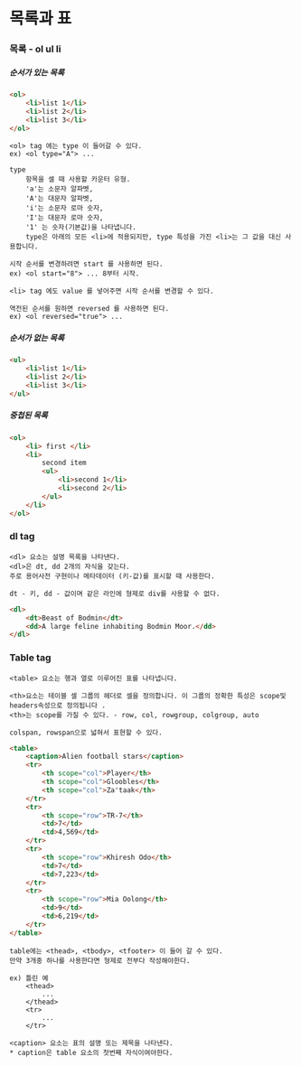 # 목록과 표

### 목록 - ol ul li
##### 순서가 있는 목록
```html
<ol>
    <li>list 1</li>
    <li>list 2</li>
    <li>list 3</li>
</ol>
```

    <ol> tag 에는 type 이 들어갈 수 있다.
    ex) <ol type="A"> ...
    
    type
        항목을 셀 때 사용할 카운터 유형.
        'a'는 소문자 알파벳,
        'A'는 대문자 알파벳,
        'i'는 소문자 로마 숫자,
        'I'는 대문자 로마 숫자,
        '1' 는 숫자(기본값)을 나타냅니다.
        type은 아래의 모든 <li>에 적용되지만, type 특성을 가진 <li>는 그 값을 대신 사용합니다.

    시작 순서를 변경하려면 start 를 사용하면 된다.
    ex) <ol start="8"> ... 8부터 시작.

    <li> tag 에도 value 를 넣어주면 시작 순서를 변경할 수 있다.

    역전된 순서를 원하면 reversed 를 사용하면 된다.
    ex) <ol reversed="true"> ...


##### 순서가 없는 목록
```html
<ul>
    <li>list 1</li>
    <li>list 2</li>
    <li>list 3</li>
</ul>
```

##### 중첩된 목록
```html
<ol>
    <li> first </li>
    <li>
        second item
        <ul>
            <li>second 1</li>
            <li>second 2</li>
        </ul>
    </li>
</ol>
```

### dl tag
    <dl> 요소는 설명 목록을 나타낸다.
    <dl>은 dt, dd 2개의 자식을 갖는다.
    주로 용어사전 구현이나 메타데이터 (키-값)를 표시할 때 사용한다.
    
    dt - 키, dd - 값이며 같은 라인에 형제로 div를 사용할 수 없다.
```html
<dl>
    <dt>Beast of Bodmin</dt>
    <dd>A large feline inhabiting Bodmin Moor.</dd>
</dl>
```

### Table tag
    <table> 요소는 행과 열로 이루어진 표를 나타냅니다.
        
    <th>요소는 테이블 셀 그룹의 헤더로 셀을 정의합니다. 이 그룹의 정확한 특성은 scope및 headers속성으로 정의됩니다 .
    <th>는 scope를 가질 수 있다. - row, col, rowgroup, colgroup, auto

    colspan, rowspan으로 넓혀서 표현할 수 있다.

```html
<table>
    <caption>Alien football stars</caption>
    <tr>
        <th scope="col">Player</th>
        <th scope="col">Gloobles</th>
        <th scope="col">Za'taak</th>
    </tr>
    <tr>
        <th scope="row">TR-7</th>
        <td>7</td>
        <td>4,569</td>
    </tr>
    <tr>
        <th scope="row">Khiresh Odo</th>
        <td>7</td>
        <td>7,223</td>
    </tr>
    <tr>
        <th scope="row">Mia Oolong</th>
        <td>9</td>
        <td>6,219</td>
    </tr>
</table>

```

    table에는 <thead>, <tbody>, <tfooter> 이 들어 갈 수 있다.
    만약 3개중 하나를 사용한다면 형제로 전부다 작성해야한다.
    
    ex) 틀린 예
        <thead>
            ...
        </thead>
        <tr>
            ...
        </tr>

    <caption> 요소는 표의 설명 또는 제목을 나타낸다.
    * caption은 table 요소의 첫번째 자식이여야한다.
